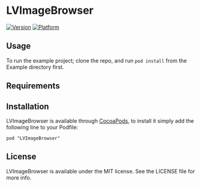 # LVImageBrowser

[![Version](http://cocoapod-badges.herokuapp.com/v/LVImageBrowser/badge.png)](http://cocoadocs.org/docsets/LVImageBrowser)
[![Platform](http://cocoapod-badges.herokuapp.com/p/LVImageBrowser/badge.png)](http://cocoadocs.org/docsets/LVImageBrowser)

## Usage

To run the example project; clone the repo, and run `pod install` from the Example directory first.

## Requirements

## Installation

LVImageBrowser is available through [CocoaPods](http://cocoapods.org), to install
it simply add the following line to your Podfile:

    pod "LVImageBrowser"


## License

LVImageBrowser is available under the MIT license. See the LICENSE file for more info.

